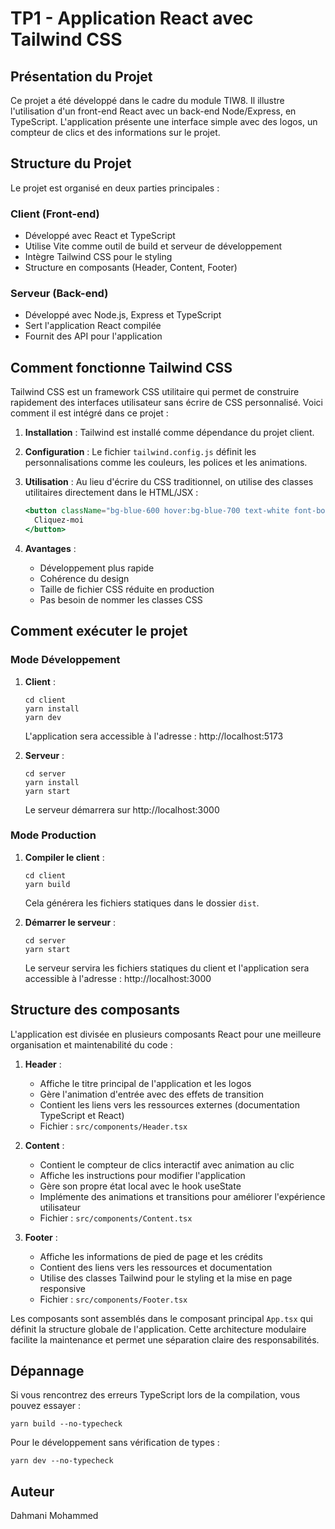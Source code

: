 # TP1 - Application React avec Tailwind CSS

## Présentation du Projet

Ce projet a été développé dans le cadre du module TIW8. Il illustre l'utilisation d'un front-end React avec un back-end Node/Express, en TypeScript. L'application présente une interface simple avec des logos, un compteur de clics et des informations sur le projet.

## Structure du Projet

Le projet est organisé en deux parties principales :

### Client (Front-end)

- Développé avec React et TypeScript
- Utilise Vite comme outil de build et serveur de développement
- Intègre Tailwind CSS pour le styling
- Structure en composants (Header, Content, Footer)

### Serveur (Back-end)

- Développé avec Node.js, Express et TypeScript
- Sert l'application React compilée
- Fournit des API pour l'application

## Comment fonctionne Tailwind CSS

Tailwind CSS est un framework CSS utilitaire qui permet de construire rapidement des interfaces utilisateur sans écrire de CSS personnalisé. Voici comment il est intégré dans ce projet :

1. **Installation** : Tailwind est installé comme dépendance du projet client.

2. **Configuration** : Le fichier `tailwind.config.js` définit les personnalisations comme les couleurs, les polices et les animations.

3. **Utilisation** : Au lieu d'écrire du CSS traditionnel, on utilise des classes utilitaires directement dans le HTML/JSX :

   ```jsx
   <button className="bg-blue-600 hover:bg-blue-700 text-white font-bold py-3 px-6 rounded-lg">
     Cliquez-moi
   </button>
   ```

4. **Avantages** :
   - Développement plus rapide
   - Cohérence du design
   - Taille de fichier CSS réduite en production
   - Pas besoin de nommer les classes CSS

## Comment exécuter le projet

### Mode Développement

1. **Client** :
   ```
   cd client
   yarn install
   yarn dev
   ```
   L'application sera accessible à l'adresse : http://localhost:5173

2. **Serveur** :
   ```
   cd server
   yarn install
   yarn start
   ```
   Le serveur démarrera sur http://localhost:3000

### Mode Production

1. **Compiler le client** :
   ```
   cd client
   yarn build
   ```
   Cela générera les fichiers statiques dans le dossier `dist`.

2. **Démarrer le serveur** :
   ```
   cd server
   yarn start
   ```
   Le serveur servira les fichiers statiques du client et l'application sera accessible à l'adresse : http://localhost:3000

## Structure des composants

L'application est divisée en plusieurs composants React pour une meilleure organisation et maintenabilité du code :

1. **Header** : 
   - Affiche le titre principal de l'application et les logos
   - Gère l'animation d'entrée avec des effets de transition
   - Contient les liens vers les ressources externes (documentation TypeScript et React)
   - Fichier : `src/components/Header.tsx`

2. **Content** : 
   - Contient le compteur de clics interactif avec animation au clic
   - Affiche les instructions pour modifier l'application
   - Gère son propre état local avec le hook useState
   - Implémente des animations et transitions pour améliorer l'expérience utilisateur
   - Fichier : `src/components/Content.tsx`

3. **Footer** : 
   - Affiche les informations de pied de page et les crédits
   - Contient des liens vers les ressources et documentation
   - Utilise des classes Tailwind pour le styling et la mise en page responsive
   - Fichier : `src/components/Footer.tsx`

Les composants sont assemblés dans le composant principal `App.tsx` qui définit la structure globale de l'application. Cette architecture modulaire facilite la maintenance et permet une séparation claire des responsabilités.

## Dépannage

Si vous rencontrez des erreurs TypeScript lors de la compilation, vous pouvez essayer :

```
yarn build --no-typecheck
```

Pour le développement sans vérification de types :

```
yarn dev --no-typecheck
```

## Auteur

Dahmani Mohammed
